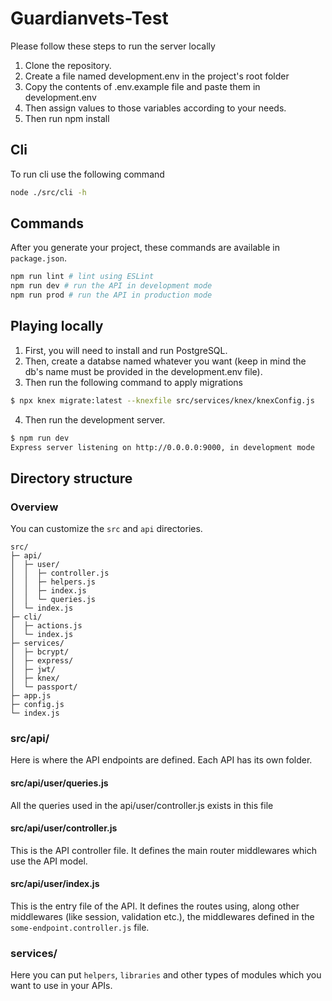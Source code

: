 # Guardianvets-Test

Please follow these steps to run the server locally

1. Clone the repository.
2. Create a file named development.env in the project's root folder
3. Copy the contents of .env.example file and paste them in development.env
4. Then assign values to those variables according to your needs.
5. Then run npm install

## Cli
To run cli use the following command
```bash
node ./src/cli -h
```

## Commands

After you generate your project, these commands are available in `package.json`.

```bash
npm run lint # lint using ESLint
npm run dev # run the API in development mode
npm run prod # run the API in production mode
```

## Playing locally

1. First, you will need to install and run PostgreSQL.
2. Then, create a databse named whatever you want (keep in mind the db's name must be provided in the development.env file).
3. Then run the following command to apply migrations

```bash
$ npx knex migrate:latest --knexfile src/services/knex/knexConfig.js
```

4. Then run the development server.

```bash
$ npm run dev
Express server listening on http://0.0.0.0:9000, in development mode
```


## Directory structure

### Overview

You can customize the `src` and `api` directories.

```
src/
├─ api/
│  ├─ user/
│  │  ├─ controller.js
│  │  ├─ helpers.js
│  │  ├─ index.js
│  │  └─ queries.js
│  └─ index.js
├─ cli/
│  ├─ actions.js
│  └─ index.js
├─ services/
│  ├─ bcrypt/
│  ├─ express/
│  ├─ jwt/
│  ├─ knex/
│  └─ passport/
├─ app.js
├─ config.js
└─ index.js
```

### src/api/

Here is where the API endpoints are defined. Each API has its own folder.

#### src/api/user/queries.js

All the queries used in the api/user/controller.js exists in this file

#### src/api/user/controller.js

This is the API controller file. It defines the main router middlewares which use the API model.

#### src/api/user/index.js

This is the entry file of the API. It defines the routes using, along other middlewares (like session, validation etc.), the middlewares defined in the `some-endpoint.controller.js` file.

### services/

Here you can put `helpers`, `libraries` and other types of modules which you want to use in your APIs.
